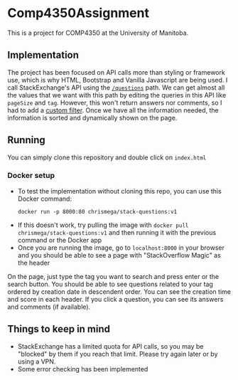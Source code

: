 # Comp4350Assignment
This is a project for COMP4350 at the University of Manitoba. 

## Implementation
The project has been focused on API calls more than styling or framework use, which is why HTML, Bootstrap and Vanilla Javascript are being used. I call StackExchange's API using the [`/questions`](https://api.stackexchange.com/docs/questions) path. We can get almost all the values that we want with this path by editing the queries in this API like `pageSize` and `tag`. However, this won't return answers nor comments, so I had to add a [custom filter](https://api.stackexchange.com/docs/filters).
Once we have all the information needed, the information is sorted and dynamically shown on the page.

## Running
You can simply clone this repository and double click on `index.html`
### Docker setup
- To test the implementation without cloning this repo, you can use this Docker command:
  ```
  docker run -p 8000:80 chrismega/stack-questions:v1
  ```
- If this doesn't work, try pulling the image with `docker pull chrismega/stack-questions:v1` and then running it with the previous command or the Docker app
- Once you are running the image, go to `localhost:8000` in your browser and you should be able to see a page with "StackOverflow Magic" as the header

On the page, just type the tag you want to search and press enter or the search button. You should be able to see questions related to your tag ordered by creation date in descendent order. You can see the creation time and score in each header. If you click a question, you can see its answers and comments (if available).

## Things to keep in mind
- StackExchange has a limited quota for API calls, so you may be "blocked" by them if you reach that limit. Please try again later or by using a VPN.
- Some error checking has been implemented
